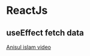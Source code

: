 # ReactJs  
## useEffect fetch data  
[Anisul islam video](https://www.youtube.com/watch?v=Z-EkslDJTJI&list=PLgH5QX0i9K3rGtitufynBKMy5gAFpa1y8&index=44)